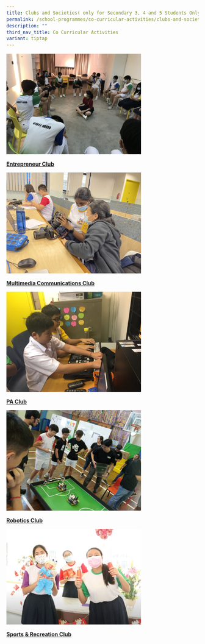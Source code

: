 ```yaml
---
title: Clubs and Societies( only for Secondary 3, 4 and 5 Students Only)
permalink: /school-programmes/co-curricular-activities/clubs-and-societies/
description: ""
third_nav_title: Co Curricular Activities
variant: tiptap
---
```

<div class="isomer-image-wrapper">
<img style="width:70%;height:50%" height="auto" width="100%" src="/images/School%20Programmes/Co%20Curricular%20Activities/Clubs%20and%20Societies/Entrepreneur%20Club/E09.jpg">
</div>
<p><strong><a href="/cca/Clubs-and-Societies/entrepreneur-club/" rel="noopener noreferrer nofollow" target="_blank"> Entrepreneur Club</a></strong>
</p>
<div class="isomer-image-wrapper">
<img style="width:70%;height:50%" height="auto" width="100%" src="/images/School%20Programmes/Co%20Curricular%20Activities/Clubs%20and%20Societies/MultiMedia%20Club/M02.jpg">
</div>
<p><strong><a href="/cca/Clubs-and-Societies/multimedia-communications-club/" rel="noopener noreferrer nofollow" target="_blank"> Multimedia Communications Club</a></strong>
</p>
<div class="isomer-image-wrapper">
<img style="width:70%;height:50%" height="auto" width="100%" src="/images/School%20Programmes/Co%20Curricular%20Activities/Clubs%20and%20Societies/PA%20Club/PA01.jpg">
</div>
<p><strong><a href="/cca/Clubs-and-Societies/PA-club/" rel="noopener noreferrer nofollow" target="_blank"> PA Club</a></strong>
</p>
<div class="isomer-image-wrapper">
<img style="width:70%;height:50%" height="auto" width="100%" src="/images/School%20Programmes/Co%20Curricular%20Activities/Clubs%20and%20Societies/Robotics%20Club/R04.jpg">
</div>
<p><strong><a href="/cca/Clubs-and-Societies/robotics-club/" rel="noopener noreferrer nofollow" target="_blank"> Robotics Club</a></strong>
</p>
<div class="isomer-image-wrapper">
<img style="width:70%;height:50%" height="auto" width="100%" src="/images/School%20Programmes/Co%20Curricular%20Activities/Clubs%20and%20Societies/Sports%20and%20Recreation%20Club/S02.jpg">
</div>
<p><strong><a href="/cca/Clubs-and-Societies/sports-and-recreation-club/" rel="noopener noreferrer nofollow" target="_blank"> Sports &amp; Recreation Club</a></strong>
</p>
